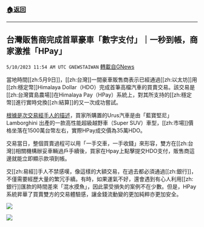 ###  [:house:返回](README.md)
---


## 台灣販售商完成首單豪車「數字支付」｜一秒到帳，商家激推「HPay」
`5/10/2023 11:54 AM UTC GNEWSTAIWAN` [轉載自GNews](https://gnews.org/articles/1289136)

當地時間[[zh:5月9日]]，[[zh:台灣]]一間豪車販售商表示已經通過[[zh:以太坊]]用[[zh:穩定幣]]Himalaya Dollar（HDO）完成首筆高檔汽車的買賣交易。該交易是[[zh:台灣寶島農場]]在Himalaya Pay（HPay）系統上，對其所支持的[[zh:穩定幣]]進行實時兌換[[zh:結算]]的又一次成功嘗試。

 
[根據是次交易經手人的描述](https://gettr.com/post/p2gkd7f0684)，買家所購置的Urus汽車是由「藍寶堅尼」Lamborghini 出產的一款高性能超級越野車（Super SUV）車型，[[zh:市場]]價格坐落在1500萬台幣左右，實際HPay成交價為35萬HDO。

  

交易當日，整個買賣過程可以用「一手交車，一手收錢」來形容，雙方在[[zh:台灣]]相關機構辦妥車輛過戶手續後，買家在Hpay上點擊提交HDO支付，販售商這邊就能立即顯示款項到帳。

  
交[[zh:易經]]手人不禁感嘆，像這樣的大額交易，在過去都必須通過[[zh:銀行]]，不僅需要經歷大量的繁冗手續。有時，如果運氣不好，還會遇到有心人利用[[zh:銀行]]匯款的時間差來「混水摸魚」，因此蒙受損失的案例不在少數。但是，HPay系統昇華了買賣雙方的交易體驗感，讓金錢流動變的更加純粹亦更加安全。

![](https://i.imgur.com/TOMUbDX.jpg)


![](https://i.imgur.com/4JWXW1y.jpg)



